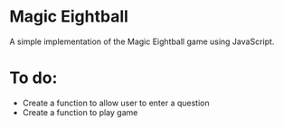 # Magic Eightball

A simple implementation of the Magic Eightball game using JavaScript.

To do:
======
- Create a function to allow user to enter a question
- Create a function to play game
